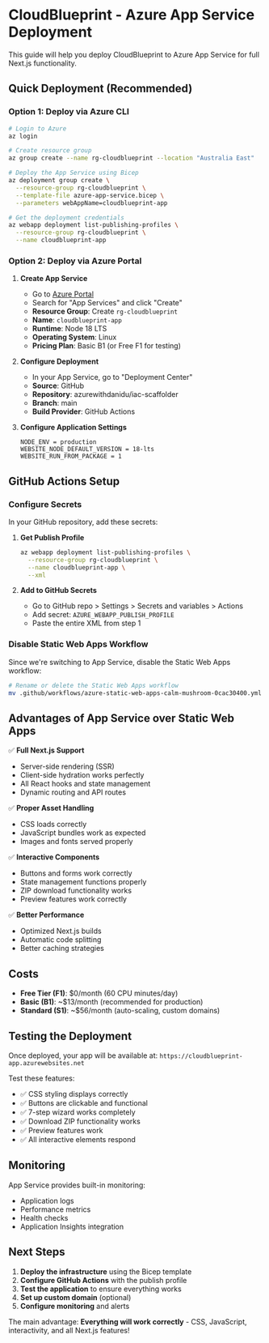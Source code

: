 # CloudBlueprint - Azure App Service Deployment

This guide will help you deploy CloudBlueprint to Azure App Service for full Next.js functionality.

## Quick Deployment (Recommended)

### Option 1: Deploy via Azure CLI

```bash
# Login to Azure
az login

# Create resource group
az group create --name rg-cloudblueprint --location "Australia East"

# Deploy the App Service using Bicep
az deployment group create \
  --resource-group rg-cloudblueprint \
  --template-file azure-app-service.bicep \
  --parameters webAppName=cloudblueprint-app

# Get the deployment credentials
az webapp deployment list-publishing-profiles \
  --resource-group rg-cloudblueprint \
  --name cloudblueprint-app
```

### Option 2: Deploy via Azure Portal

1. **Create App Service**
   - Go to [Azure Portal](https://portal.azure.com)
   - Search for "App Services" and click "Create"
   - **Resource Group**: Create `rg-cloudblueprint`
   - **Name**: `cloudblueprint-app`
   - **Runtime**: Node 18 LTS
   - **Operating System**: Linux
   - **Pricing Plan**: Basic B1 (or Free F1 for testing)

2. **Configure Deployment**
   - In your App Service, go to "Deployment Center"
   - **Source**: GitHub
   - **Repository**: azurewithdanidu/iac-scaffolder
   - **Branch**: main
   - **Build Provider**: GitHub Actions

3. **Configure Application Settings**
   ```
   NODE_ENV = production
   WEBSITE_NODE_DEFAULT_VERSION = 18-lts
   WEBSITE_RUN_FROM_PACKAGE = 1
   ```

## GitHub Actions Setup

### Configure Secrets

In your GitHub repository, add these secrets:

1. **Get Publish Profile**
   ```bash
   az webapp deployment list-publishing-profiles \
     --resource-group rg-cloudblueprint \
     --name cloudblueprint-app \
     --xml
   ```

2. **Add to GitHub Secrets**
   - Go to GitHub repo > Settings > Secrets and variables > Actions
   - Add secret: `AZURE_WEBAPP_PUBLISH_PROFILE`
   - Paste the entire XML from step 1

### Disable Static Web Apps Workflow

Since we're switching to App Service, disable the Static Web Apps workflow:

```bash
# Rename or delete the Static Web Apps workflow
mv .github/workflows/azure-static-web-apps-calm-mushroom-0cac30400.yml .github/workflows/azure-static-web-apps-calm-mushroom-0cac30400.yml.disabled
```

## Advantages of App Service over Static Web Apps

✅ **Full Next.js Support**
- Server-side rendering (SSR)
- Client-side hydration works perfectly
- All React hooks and state management
- Dynamic routing and API routes

✅ **Proper Asset Handling**
- CSS loads correctly
- JavaScript bundles work as expected
- Images and fonts served properly

✅ **Interactive Components**
- Buttons and forms work correctly
- State management functions properly
- ZIP download functionality works
- Preview features work correctly

✅ **Better Performance**
- Optimized Next.js builds
- Automatic code splitting
- Better caching strategies

## Costs

- **Free Tier (F1)**: $0/month (60 CPU minutes/day)
- **Basic (B1)**: ~$13/month (recommended for production)
- **Standard (S1)**: ~$56/month (auto-scaling, custom domains)

## Testing the Deployment

Once deployed, your app will be available at:
`https://cloudblueprint-app.azurewebsites.net`

Test these features:
- ✅ CSS styling displays correctly
- ✅ Buttons are clickable and functional
- ✅ 7-step wizard works completely
- ✅ Download ZIP functionality works
- ✅ Preview features work
- ✅ All interactive elements respond

## Monitoring

App Service provides built-in monitoring:
- Application logs
- Performance metrics
- Health checks
- Application Insights integration

## Next Steps

1. **Deploy the infrastructure** using the Bicep template
2. **Configure GitHub Actions** with the publish profile
3. **Test the application** to ensure everything works
4. **Set up custom domain** (optional)
5. **Configure monitoring** and alerts

The main advantage: **Everything will work correctly** - CSS, JavaScript, interactivity, and all Next.js features!
